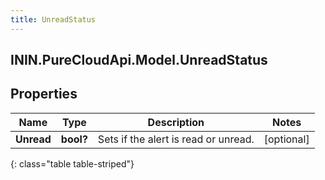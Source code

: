 ```yaml
---
title: UnreadStatus
---
```

## ININ.PureCloudApi.Model.UnreadStatus

## Properties

|Name | Type | Description | Notes|
|------------ | ------------- | ------------- | -------------|
| **Unread** | **bool?** | Sets if the alert is read or unread. | [optional] |
{: class="table table-striped"}


